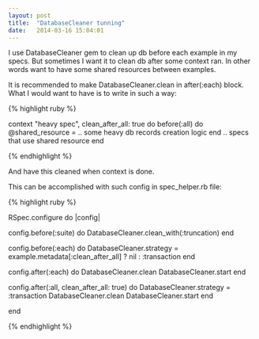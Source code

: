 ```yaml
---
layout: post
title:  "DatabaseCleaner tunning"
date:   2014-03-16 15:04:01
---
```


I use DatabaseCleaner gem to clean up db before each example in my specs. But sometimes I want it to clean db after some context ran. In other words want to have some shared resources between examples.

It is recommended to make DatabaseCleaner.clean in after(:each) block. What I would want to have is to write in such a way:

{% highlight ruby %}

context "heavy spec", clean_after_all: true do
  before(:all) do
    @shared_resource = .. some heavy db records creation logic
  end
  .. specs that use shared resource
end

{% endhighlight %}

And have this cleaned when context is done.

This can be accomplished with such config in spec_helper.rb file:

{% highlight ruby %}

RSpec.configure do |config|
  
  config.before(:suite) do
    DatabaseCleaner.clean_with(:truncation) 
  end

  config.before(:each) do
    DatabaseCleaner.strategy = example.metadata[:clean_after_all] ? nil : :transaction
  end

  config.after(:each) do
    DatabaseCleaner.clean
    DatabaseCleaner.start
  end

  config.after(:all, clean_after_all: true) do
    DatabaseCleaner.strategy = :transaction
    DatabaseCleaner.clean
    DatabaseCleaner.start
  end

end

{% endhighlight %}